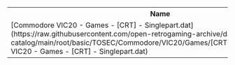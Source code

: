<table>
<tr><th>Name</th><th>Size</th></tr>
<tr><td>
[Commodore VIC20 - Games - [CRT] - Singlepart.dat](https://raw.githubusercontent.com/open-retrogaming-archive/dat-catalog/main/root/basic/TOSEC/Commodore/VIC20/Games/[CRT]/Singlepart/Commodore VIC20 - Games - [CRT] - Singlepart.dat)
</td><td>175596</td></tr>
</table>
